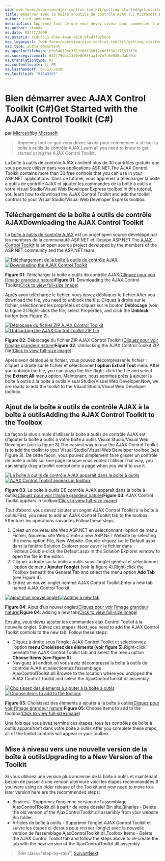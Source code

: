 ```yaml
---
uid: web-forms/overview/ajax-control-toolkit/getting-started/get-started-with-the-ajax-control-toolkit-cs
title: Démarrer avec la boîte à outils de contrôle AJAX (C) Microsoft Docs
author: rick-anderson
description: Apprenez tout ce que vous devez savoir pour commencer à utiliser la boîte à outils de contrôle AJAX.
ms.author: riande
ms.date: 05/12/2009
ms.assetid: 16dc5c11-65be-4eae-a818-9fad7f8259c6
msc.legacyurl: /web-forms/overview/ajax-control-toolkit/getting-started/get-started-with-the-ajax-control-toolkit-cs
msc.type: authoredcontent
ms.openlocfilehash: b5954019ec3312f06f38012e4d3f9b1f71573f76
ms.sourcegitcommit: 022f79dbc1350e0c6ffaa1e7e7c6e850cdabf9af
ms.translationtype: MT
ms.contentlocale: fr-FR
ms.lasthandoff: 04/17/2020
ms.locfileid: "81543585"
---
```

# <a name="get-started-with-the-ajax-control-toolkit-c"></a><span data-ttu-id="41f62-103">Bien démarrer avec AJAX Control Toolkit (C#)</span><span class="sxs-lookup"><span data-stu-id="41f62-103">Get Started with the AJAX Control Toolkit (C#)</span></span>

<span data-ttu-id="41f62-104">par [Microsoft](https://github.com/microsoft)</span><span class="sxs-lookup"><span data-stu-id="41f62-104">by [Microsoft](https://github.com/microsoft)</span></span>

> <span data-ttu-id="41f62-105">Apprenez tout ce que vous devez savoir pour commencer à utiliser la boîte à outils de contrôle AJAX.</span><span class="sxs-lookup"><span data-stu-id="41f62-105">Learn all you need to know to get started using the AJAX Control Toolkit.</span></span>

<span data-ttu-id="41f62-106">La boîte à outils de contrôle AJAX contient plus de 30 contrôles gratuits que vous pouvez utiliser dans vos applications ASP.NET.</span><span class="sxs-lookup"><span data-stu-id="41f62-106">The AJAX Control Toolkit contains more than 30 free controls that you can use in your ASP.NET applications.</span></span> <span data-ttu-id="41f62-107">Dans ce tutoriel, vous apprenez à télécharger la boîte à outils de contrôle AJAX et ajouter les commandes de la boîte à outils à votre visual Studio/Visual Web Developer Express toolbox.</span><span class="sxs-lookup"><span data-stu-id="41f62-107">In this tutorial, you learn how to download the AJAX Control Toolkit and add the toolkit controls to your Visual Studio/Visual Web Developer Express toolbox.</span></span>

## <a name="downloading-the-ajax-control-toolkit"></a><span data-ttu-id="41f62-108">Téléchargement de la boîte à outils de contrôle AJAX</span><span class="sxs-lookup"><span data-stu-id="41f62-108">Downloading the AJAX Control Toolkit</span></span>

<span data-ttu-id="41f62-109">La [boîte à outils de contrôle AJAX](http://devexpress.com/act) est un projet open source développé par les membres de la communauté ASP.NET et l’équipe ASP.NET.</span><span class="sxs-lookup"><span data-stu-id="41f62-109">The [AJAX Control Toolkit](http://devexpress.com/act) is an open source project developed by the members of the ASP.NET community and the ASP.NET team.</span></span> 

<span data-ttu-id="41f62-110">[![Téléchargement de la boîte à outils de contrôle AJAX](get-started-with-the-ajax-control-toolkit-cs/_static/image1.jpg)](get-started-with-the-ajax-control-toolkit-cs/_static/image1.png)</span><span class="sxs-lookup"><span data-stu-id="41f62-110">[![Downloading the AJAX Control Toolkit](get-started-with-the-ajax-control-toolkit-cs/_static/image1.jpg)](get-started-with-the-ajax-control-toolkit-cs/_static/image1.png)</span></span>

<span data-ttu-id="41f62-111">**Figure 01**: Télécharger la boîte à outils de contrôle AJAX[(Cliquez pour voir l’image grandeur nature)](get-started-with-the-ajax-control-toolkit-cs/_static/image2.png)</span><span class="sxs-lookup"><span data-stu-id="41f62-111">**Figure 01**: Downloading the AJAX Control Toolkit([Click to view full-size image](get-started-with-the-ajax-control-toolkit-cs/_static/image2.png))</span></span>

<span data-ttu-id="41f62-112">Après avoir téléchargé le fichier, vous devez débloquer le fichier.</span><span class="sxs-lookup"><span data-stu-id="41f62-112">After you download the file, you need to unblock the file.</span></span> <span data-ttu-id="41f62-113">Cliquez à droite sur le fichier, sélectionnez les propriétés et cliquez sur le bouton **Déblocage** (voir la figure 2).</span><span class="sxs-lookup"><span data-stu-id="41f62-113">Right-click the file, select Properties, and click the **Unblock** button (see Figure 2).</span></span>

<span data-ttu-id="41f62-114">[![Déblocage du fichier ZIP AJAX Control Toolkit](get-started-with-the-ajax-control-toolkit-cs/_static/image2.jpg)](get-started-with-the-ajax-control-toolkit-cs/_static/image3.png)</span><span class="sxs-lookup"><span data-stu-id="41f62-114">[![Unblocking the AJAX Control Toolkit ZIP file](get-started-with-the-ajax-control-toolkit-cs/_static/image2.jpg)](get-started-with-the-ajax-control-toolkit-cs/_static/image3.png)</span></span>

<span data-ttu-id="41f62-115">**Figure 02**: Déblocage du fichier ZIP AJAX Control Toolkit ([Cliquez pour voir l’image grandeur nature](get-started-with-the-ajax-control-toolkit-cs/_static/image4.png))</span><span class="sxs-lookup"><span data-stu-id="41f62-115">**Figure 02**: Unblocking the AJAX Control Toolkit ZIP file([Click to view full-size image](get-started-with-the-ajax-control-toolkit-cs/_static/image4.png))</span></span>

<span data-ttu-id="41f62-116">Après avoir débloqué le fichier, vous pouvez décompresser le fichier : cliquez à droite sur le fichier et sélectionner **l’option Extrait Tout** menu.</span><span class="sxs-lookup"><span data-stu-id="41f62-116">After you unblock the file, you can unzip the file: Right-click the file and select the **Extract All** menu option.</span></span> <span data-ttu-id="41f62-117">Maintenant, nous sommes prêts à ajouter la boîte à outils à la boîte à outils Visual Studio/Visual Web Developer.</span><span class="sxs-lookup"><span data-stu-id="41f62-117">Now, we are ready to add the toolkit to the Visual Studio/Visual Web Developer toolbox.</span></span>

## <a name="adding-the-ajax-control-toolkit-to-the-toolbox"></a><span data-ttu-id="41f62-118">Ajout de la boîte à outils de contrôle AJAX à la boîte à outils</span><span class="sxs-lookup"><span data-stu-id="41f62-118">Adding the AJAX Control Toolkit to the Toolbox</span></span>

<span data-ttu-id="41f62-119">La façon la plus simple d’utiliser la boîte à outils de contrôle AJAX est d’ajouter la boîte à outils à votre boîte à outils Visual Studio/Visual Web Developer (voir la figure 3).</span><span class="sxs-lookup"><span data-stu-id="41f62-119">The easiest way to use the AJAX Control Toolkit is to add the toolkit to your Visual Studio/Visual Web Developer toolbox (see Figure 3).</span></span> <span data-ttu-id="41f62-120">De cette façon, vous pouvez simplement faire glisser un contrôle de boîte à outils sur une page lorsque vous voulez l’utiliser.</span><span class="sxs-lookup"><span data-stu-id="41f62-120">That way, you can simply drag a toolkit control onto a page when you want to use it.</span></span>

<span data-ttu-id="41f62-121">[![La boîte à outils de contrôle AJAX apparaît dans la boîte à outils](get-started-with-the-ajax-control-toolkit-cs/_static/image3.jpg)](get-started-with-the-ajax-control-toolkit-cs/_static/image5.png)</span><span class="sxs-lookup"><span data-stu-id="41f62-121">[![AJAX Control Toolkit appears in toolbox](get-started-with-the-ajax-control-toolkit-cs/_static/image3.jpg)](get-started-with-the-ajax-control-toolkit-cs/_static/image5.png)</span></span>

<span data-ttu-id="41f62-122">**Figure 03**: La boîte à outils DE contrôle AJAX apparaît dans la boîte à outils[(Cliquez pour voir l’image grandeur nature](get-started-with-the-ajax-control-toolkit-cs/_static/image6.png))</span><span class="sxs-lookup"><span data-stu-id="41f62-122">**Figure 03**: AJAX Control Toolkit appears in toolbox([Click to view full-size image](get-started-with-the-ajax-control-toolkit-cs/_static/image6.png))</span></span>

<span data-ttu-id="41f62-123">Tout d’abord, vous devez ajouter un onglet AJAX Control Toolkit à la boîte à outils.</span><span class="sxs-lookup"><span data-stu-id="41f62-123">First, you need to add an AJAX Control Toolkit tab to the toolbox.</span></span> <span data-ttu-id="41f62-124">Effectuez les opérations suivantes.</span><span class="sxs-lookup"><span data-stu-id="41f62-124">Follow these steps.</span></span>

1. <span data-ttu-id="41f62-125">Créez un nouveau site Web ASP.NET en sélectionnant l’option de menu Fichier, Nouveau site Web.</span><span class="sxs-lookup"><span data-stu-id="41f62-125">Create a new ASP.NET Website by selecting the menu option File, New Website.</span></span> <span data-ttu-id="41f62-126">Double-cliquez sur le Default.aspx dans la fenêtre Solution Explorer pour ouvrir le fichier dans l’éditeur.</span><span class="sxs-lookup"><span data-stu-id="41f62-126">Double-click the Default.aspx in the Solution Explorer window to open the file in the editor.</span></span>
2. <span data-ttu-id="41f62-127">Cliquez à droite sur la boîte à outils sous l’onglet général et sélectionnez l’option de menu **Ajouter l’onglet** (voir la figure 4).</span><span class="sxs-lookup"><span data-stu-id="41f62-127">Right-click the Toolbox beneath the General Tab and select the menu option **Add Tab** (see Figure 4).</span></span>
3. <span data-ttu-id="41f62-128">Entrez un nouvel onglet nommé AJAX Control Toolkit.</span><span class="sxs-lookup"><span data-stu-id="41f62-128">Enter a new tab named AJAX Control Toolkit.</span></span>

<span data-ttu-id="41f62-129">[![Ajout d’un nouvel onglet](get-started-with-the-ajax-control-toolkit-cs/_static/image4.jpg)](get-started-with-the-ajax-control-toolkit-cs/_static/image7.png)</span><span class="sxs-lookup"><span data-stu-id="41f62-129">[![Adding a new tab](get-started-with-the-ajax-control-toolkit-cs/_static/image4.jpg)](get-started-with-the-ajax-control-toolkit-cs/_static/image7.png)</span></span>

<span data-ttu-id="41f62-130">**Figure 04**: Ajout d’un nouvel onglet[(Cliquez pour voir l’image grandeur nature)](get-started-with-the-ajax-control-toolkit-cs/_static/image8.png)</span><span class="sxs-lookup"><span data-stu-id="41f62-130">**Figure 04**: Adding a new tab([Click to view full-size image](get-started-with-the-ajax-control-toolkit-cs/_static/image8.png))</span></span>

<span data-ttu-id="41f62-131">Ensuite, vous devez ajouter les commandes ajax Control Toolkit à la nouvelle onglet. Suivez ces étapes :</span><span class="sxs-lookup"><span data-stu-id="41f62-131">Next, you need to add the AJAX Control Toolkit controls to the new tab. Follow these steps:</span></span>

- <span data-ttu-id="41f62-132">Cliquez à droite sous l’onglet AJAX Control Toolkit et sélectionnez l’option **menu Choisissez des éléments (voir figure 5)**.</span><span class="sxs-lookup"><span data-stu-id="41f62-132">Right-click beneath the AJAX Control Toolkit tab and select the menu option **Choose Items (see Figure 5)**.</span></span>
- <span data-ttu-id="41f62-133">Naviguez à l’endroit où vous avez décompressé la boîte à outils de contrôle AJAX et sélectionnez l’assemblage AjaxControlToolkit.dll.</span><span class="sxs-lookup"><span data-stu-id="41f62-133">Browse to the location where you unzipped the AJAX Control Toolkit and select the AjaxControlToolkit.dll assembly.</span></span>

<span data-ttu-id="41f62-134">[![Choisissez des éléments à ajouter à la boîte à outils](get-started-with-the-ajax-control-toolkit-cs/_static/image5.jpg)](get-started-with-the-ajax-control-toolkit-cs/_static/image9.png)</span><span class="sxs-lookup"><span data-stu-id="41f62-134">[![Choose items to add to the toolbox](get-started-with-the-ajax-control-toolkit-cs/_static/image5.jpg)](get-started-with-the-ajax-control-toolkit-cs/_static/image9.png)</span></span>

<span data-ttu-id="41f62-135">**Figure 05**: Choisissez des éléments à ajouter à la boîte à outils[(Cliquez pour voir l’image grandeur nature](get-started-with-the-ajax-control-toolkit-cs/_static/image10.png))</span><span class="sxs-lookup"><span data-stu-id="41f62-135">**Figure 05**: Choose items to add to the toolbox([Click to view full-size image](get-started-with-the-ajax-control-toolkit-cs/_static/image10.png))</span></span>

<span data-ttu-id="41f62-136">Une fois que vous avez terminé ces étapes, tous les contrôles de boîte à outils apparaîtront dans votre boîte à outils.</span><span class="sxs-lookup"><span data-stu-id="41f62-136">After you complete these steps, all of the toolkit controls will appear in your toolbox.</span></span>

## <a name="upgrading-to-a-new-version-of-the-toolkit"></a><span data-ttu-id="41f62-137">Mise à niveau vers une nouvelle version de la boîte à outils</span><span class="sxs-lookup"><span data-stu-id="41f62-137">Upgrading to a New Version of the Toolkit</span></span>

<span data-ttu-id="41f62-138">Si vous utilisiez une version plus ancienne de la boîte à outils et maintenant besoin de passer à une version ultérieure voici les étapes recommandées:</span><span class="sxs-lookup"><span data-stu-id="41f62-138">If you were using an older release of the Toolkit and now need to move to a later version here are the recommended steps:</span></span>

- <span data-ttu-id="41f62-139">Binaires - Supprimez l’ancienne version de l’assemblage AjaxControlToolkit.dll à partir de votre dossier Bin site.</span><span class="sxs-lookup"><span data-stu-id="41f62-139">Binaries - Delete the old version of the AjaxControlToolkit.dll assembly from your website Bin folder.</span></span>
- <span data-ttu-id="41f62-140">Articles de boîte à outils - Supprimer l’onglet AJAX Control Toolkit et suivre les étapes ci-dessus pour recréer l’onglet avec la nouvelle version de l’assemblage AjaxControlToolkit.dll.</span><span class="sxs-lookup"><span data-stu-id="41f62-140">Toolbox Items - Delete the AJAX Control Toolkit tab and follow the steps above to re-create the tab with the new version of the AjaxControlToolkit.dll assembly.</span></span>

> [!div class="step-by-step"]
> [<span data-ttu-id="41f62-141">Suivant</span><span class="sxs-lookup"><span data-stu-id="41f62-141">Next</span></span>](using-ajax-control-toolkit-controls-and-control-extenders-cs.md)
